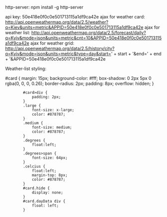 http-server: npm install -g http-server

api key: 50e418e0f0c0e501713115a1df9ca42e
ajax for weather card: http://api.openweathermap.org/data/2.5/weather?q=Kiev&units=metric&APPID=50e418e0f0c0e501713115a1df9ca42e
ajax for weather list: http://api.openweathermap.org/data/2.5/forecast/daily?q=Kyiv&mode=json&units=metric&cnt=10&APPID=50e418e0f0c0e501713115a1df9ca42e
ajax for weather grid: http://api.openweathermap.org/data/2.5/history/city?q=Kyiv&mode=json&units=metric&type=day&start=' + start + '&end=' + end + '&APPID=50e418e0f0c0e501713115a1df9ca42e

Weather-list styling:

#card {
                margin: 15px;
                background-color: #fff;
                box-shadow: 0 2px 5px 0 rgba(0, 0, 0, 0.26);
                border-radius: 2px;
                padding: 8px;
                overflow: hidden;
            }

            #card>div {
                padding: 2px;
            }
            .large {
                font-size: x-large;
                color: #878787;
            }
            .medium {
                font-size: medium;
                color: #878787;
            }
            .degrees {
                float:left;
            }
            .degrees>span {
                font-size: 64px;
            }
            .celcius {
                float:left;
                margin-top: 8px;
                color: #878787;
            }
            #card.hide {
                display: none;
            }
            #card.dayData div {
                float: left;
            }